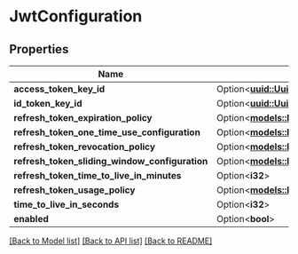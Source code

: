 # JwtConfiguration

## Properties

Name | Type | Description | Notes
------------ | ------------- | ------------- | -------------
**access_token_key_id** | Option<[**uuid::Uuid**](uuid::Uuid.md)> |  | [optional]
**id_token_key_id** | Option<[**uuid::Uuid**](uuid::Uuid.md)> |  | [optional]
**refresh_token_expiration_policy** | Option<[**models::RefreshTokenExpirationPolicy**](RefreshTokenExpirationPolicy.md)> |  | [optional]
**refresh_token_one_time_use_configuration** | Option<[**models::RefreshTokenOneTimeUseConfiguration**](RefreshTokenOneTimeUseConfiguration.md)> |  | [optional]
**refresh_token_revocation_policy** | Option<[**models::RefreshTokenRevocationPolicy**](RefreshTokenRevocationPolicy.md)> |  | [optional]
**refresh_token_sliding_window_configuration** | Option<[**models::RefreshTokenSlidingWindowConfiguration**](RefreshTokenSlidingWindowConfiguration.md)> |  | [optional]
**refresh_token_time_to_live_in_minutes** | Option<**i32**> |  | [optional]
**refresh_token_usage_policy** | Option<[**models::RefreshTokenUsagePolicy**](RefreshTokenUsagePolicy.md)> |  | [optional]
**time_to_live_in_seconds** | Option<**i32**> |  | [optional]
**enabled** | Option<**bool**> |  | [optional]

[[Back to Model list]](../README.md#documentation-for-models) [[Back to API list]](../README.md#documentation-for-api-endpoints) [[Back to README]](../README.md)



